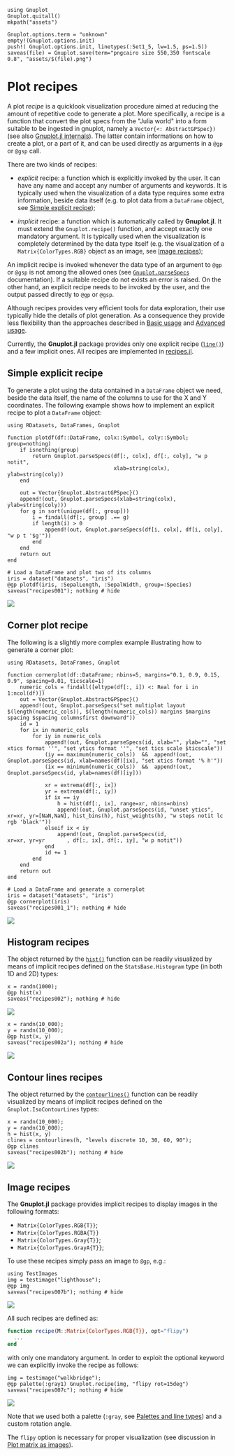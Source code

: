 ```@setup abc
using Gnuplot
Gnuplot.quitall()
mkpath("assets")

Gnuplot.options.term = "unknown"
empty!(Gnuplot.options.init)
push!( Gnuplot.options.init, linetypes(:Set1_5, lw=1.5, ps=1.5))
saveas(file) = Gnuplot.save(term="pngcairo size 550,350 fontscale 0.8", "assets/$(file).png")
```


# Plot recipes

A plot *recipe* is a quicklook visualization procedure aimed at reducing the amount of repetitive code to generate a plot.  More specifically, a recipe is a function that convert the plot specs from the "Julia world" into a form suitable to be ingested in gnuplot, namely a `Vector{<: AbstractGPSpec})` (see also [Gnuplot.jl internals](@ref)).  The latter contain informations on how to create a plot, or a part of it, and can be used directly as arguments in a `@gp` or `@gsp` call.

There are two kinds of recipes:

- *explicit* recipe: a function which is explicitly invoked by the user.  It can have any name and accept any number of arguments and keywords.  It is typically used when the visualization of a data type requires some extra information, beside data itself (e.g. to plot data from a `DataFrame` object, see [Simple explicit recipe](@ref));

- *implicit* recipe: a function which is automatically called by **Gnuplot.jl**.  It must extend the `Gnuplot.recipe()` function, and accept exactly one mandatory argument.  It is typically used when the visualization is completely determined by the data type itself (e.g. the visualization of a `Matrix{ColorTypes.RGB}` object as an image, see [Image recipes](@ref));

An implicit recipe is invoked whenever the data type of an argument to `@gp` or `@gsp` is not among the allowed ones (see [`Gnuplot.parseSpecs`](@ref) documentation).  If a suitable recipe do not exists an error is raised.  On the other hand, an explicit recipe needs to be invoked by the user, and the output passed directly to `@gp` or `@gsp`.

Although recipes provides very efficient tools for data exploration, their use typically hide the details of plot generation.  As a consequence they provide less flexibility than the approaches described in [Basic usage](@ref) and [Advanced usage](@ref).

Currently, the **Gnuplot.jl** package provides only one explicit recipe ([`line()`](@ref)) and a few implicit ones.  All recipes are implemented in [recipes.jl](https://github.com/gcalderone/Gnuplot.jl/blob/master/src/recipes.jl).



## Simple explicit recipe

To generate a plot using the data contained in a `DataFrame` object we need, beside the data itself, the name of the columns to use for the X and Y coordinates.  The following example shows how to implement an explicit recipe to plot a `DataFrame` object:
```@example abc
using RDatasets, DataFrames, Gnuplot

function plotdf(df::DataFrame, colx::Symbol, coly::Symbol; group=nothing)
    if isnothing(group)
        return Gnuplot.parseSpecs(df[:, colx], df[:, coly], "w p notit",
                                  xlab=string(colx), ylab=string(coly))
    end

    out = Vector{Gnuplot.AbstractGPSpec}()
	append!(out, Gnuplot.parseSpecs(xlab=string(colx), ylab=string(coly)))
    for g in sort(unique(df[:, group]))
        i = findall(df[:, group] .== g)
        if length(i) > 0
            append!(out, Gnuplot.parseSpecs(df[i, colx], df[i, coly], "w p t '$g'"))
        end
    end
    return out
end

# Load a DataFrame and plot two of its columns
iris = dataset("datasets", "iris")
@gp plotdf(iris, :SepalLength, :SepalWidth, group=:Species)
saveas("recipes001"); nothing # hide
```
![](assets/recipes001.png)


## Corner plot recipe

The following is a slightly more complex example illustrating how to generate a corner plot:
```@example abc
using RDatasets, DataFrames, Gnuplot

function cornerplot(df::DataFrame; nbins=5, margins="0.1, 0.9, 0.15, 0.9", spacing=0.01, ticscale=1)
    numeric_cols = findall([eltype(df[:, i]) <: Real for i in 1:ncol(df)])
    out = Vector{Gnuplot.AbstractGPSpec}()
    append!(out, Gnuplot.parseSpecs("set multiplot layout $(length(numeric_cols)), $(length(numeric_cols)) margins $margins spacing $spacing columnsfirst downward"))
    id = 1
    for ix in numeric_cols
        for iy in numeric_cols
			append!(out, Gnuplot.parseSpecs(id, xlab="", ylab="", "set xtics format ''", "set ytics format ''", "set tics scale $ticscale"))
            (iy == maximum(numeric_cols))  &&  append!(out, Gnuplot.parseSpecs(id, xlab=names(df)[ix], "set xtics format '% h'"))
            (ix == minimum(numeric_cols))  &&  append!(out, Gnuplot.parseSpecs(id, ylab=names(df)[iy]))

            xr = extrema(df[:, ix])
            yr = extrema(df[:, iy])
            if ix == iy
                h = hist(df[:, ix], range=xr, nbins=nbins)
                append!(out, Gnuplot.parseSpecs(id, "unset ytics", xr=xr, yr=[NaN,NaN], hist_bins(h), hist_weights(h), "w steps notit lc rgb 'black'"))
            elseif ix < iy
                append!(out, Gnuplot.parseSpecs(id,                xr=xr, yr=yr       , df[:, ix], df[:, iy], "w p notit"))
            end
            id += 1
        end
    end
    return out
end

# Load a DataFrame and generate a cornerplot
iris = dataset("datasets", "iris")
@gp cornerplot(iris)
saveas("recipes001_1"); nothing # hide
```
![](assets/recipes001_1.png)


## Histogram recipes
The object returned by the [`hist()`](@ref) function can be readily visualized by means of implicit recipes defined on the `StatsBase.Histogram` type (in both 1D and 2D) types:

```@example abc
x = randn(1000);
@gp hist(x)
saveas("recipes002"); nothing # hide
```
![](assets/recipes002.png)


```@example abc
x = randn(10_000);
y = randn(10_000);
@gp hist(x, y)
saveas("recipes002a"); nothing # hide
```
![](assets/recipes002a.png)


## Contour lines recipes
The object returned by the [`contourlines()`](@ref) function can be readily visualized by means of implicit recipes defined on the `Gnuplot.IsoContourLines` types:
```@example abc
x = randn(10_000);
y = randn(10_000);
h = hist(x, y)
clines = contourlines(h, "levels discrete 10, 30, 60, 90");
@gp clines
saveas("recipes002b"); nothing # hide
```
![](assets/recipes002b.png)




## Image recipes

The **Gnuplot.jl** package provides implicit recipes to display images in the following formats:
- `Matrix{ColorTypes.RGB{T}}`;
- `Matrix{ColorTypes.RGBA{T}}`
- `Matrix{ColorTypes.Gray{T}}`;
- `Matrix{ColorTypes.GrayA{T}}`;

To use these recipes simply pass an image to `@gp`, e.g.:
```@example abc
using TestImages
img = testimage("lighthouse");
@gp img
saveas("recipes007b"); nothing # hide
```
![](assets/recipes007b.png)


All such recipes are defined as:
```julia
function recipe(M::Matrix{ColorTypes.RGB{T}}, opt="flipy")
  ...
end
```
with only one mandatory argument.  In order to exploit the optional keyword we can explicitly invoke the recipe as follows:
```@example abc
img = testimage("walkbridge");
@gp palette(:gray1) Gnuplot.recipe(img, "flipy rot=15deg")
saveas("recipes007c"); nothing # hide
```
![](assets/recipes007c.png)

Note that we used both a palette (`:gray`, see [Palettes and line types](@ref)) and a custom rotation angle.


The `flipy` option is necessary for proper visualization (see discussion in [Plot matrix as images](@ref)).
